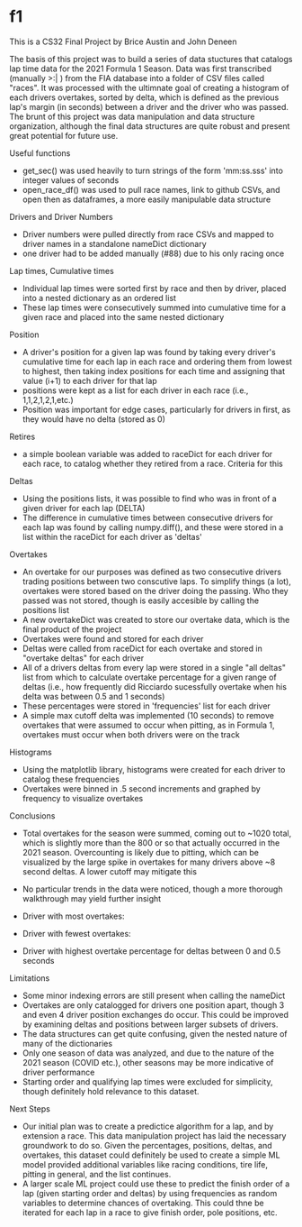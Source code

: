 # f1

This is a CS32 Final Project by Brice Austin and John Deneen

The basis of this project was to build a series of data stuctures that catalogs lap time data for the 2021 Formula 1 Season. Data was first transcribed (manually >:| ) from the FIA database into a folder of CSV files called "races". It was processed with the ultimnate goal of creating a histogram of each drivers overtakes, sorted by delta, which is defined as the previous lap's margin (in seconds) between a driver and the driver who was passed. The brunt of this project was data manipulation and data structure organization, although the final data structures are quite robust and present great potential for future use.


Useful functions
- get_sec() was used heavily to turn strings of the form 'mm:ss.sss' into integer values of seconds
- open_race_df() was used to pull race names, link to github CSVs, and open then as dataframes, a more easily manipulable data structure


Drivers and Driver Numbers
- Driver numbers were pulled directly from race CSVs and mapped to driver names in a standalone nameDict dictionary
- one driver had to be added manually (#88) due to his only racing once


Lap times, Cumulative times
- Individual lap times were sorted first by race and then by driver, placed into a nested dictionary as an ordered list
- These lap times were consecutively summed into cumulative time for a given race and placed into the same nested dictionary


Position
- A driver's position for a given lap was found by taking every driver's cumulative time for each lap in each race and ordering them from lowest to highest, then taking index positions for each time and assigning that value (i+1) to each driver for that lap
- positions were kept as a list for each driver in each race (i.e., 1,1,2,1,2,1,etc.)
- Position was important for edge cases, particularly for drivers in first, as they would have no delta (stored as 0)


Retires
- a simple boolean variable was added to raceDict for each driver for each race, to catalog whether they retired from a race. Criteria for this 


Deltas
- Using the positions lists, it was possible to find who was in front of a given driver for each lap (DELTA)
- The difference in cumulative times between consecutive drivers for each lap was found by calling numpy.diff(), and these were stored in a list within the raceDict for each driver as 'deltas'


Overtakes
- An overtake for our purposes was defined as two consecutive drivers trading positions between two conscutive laps. To simplify things (a lot), overtakes were stored based on the driver doing the passing. Who they passed was not stored, though is easily accesible by calling the positions list
- A new overtakeDict was created to store our overtake data, which is the final product of the project
- Overtakes were found and stored for each driver
- Deltas were called from raceDict for each overtake and stored in "overtake deltas" for each driver
- All of a drivers deltas from every lap were stored in a single "all deltas" list from which to calculate overtake percentage for a given range of deltas (i.e., how frequently did Ricciardo sucessfully overtake when his delta was between 0.5 and 1 seconds)
- These percentages were stored in 'frequencies' list for each driver
- A simple max cutoff delta was implemented (10 seconds) to remove overtakes that were assumed to occur when pitting, as in Formula 1, overtakes must occur when both drivers were on the track


Histograms
- Using the matplotlib library, histograms were created for each driver to catalog these frequencies
- Overtakes were binned in .5 second increments and graphed by frequency to visualize overtakes


Conclusions
- Total overtakes for the season were summed, coming out to ~1020 total, which is slightly more than the 800 or so that actually occurred in the 2021 season. Overcounting is likely due to pitting, which can be visualized by the large spike in overtakes for many drivers above ~8 second deltas. A lower cutoff may mitigate this
- No particular trends in the data were noticed, though a more thorough walkthrough may yield further insight

- Driver with most overtakes:
- Driver with fewest overtakes:
- Driver with highest overtake percentage for deltas between 0 and 0.5 seconds


Limitations
- Some minor indexing errors are still present when calling the nameDict
- Overtakes are only catalogged for drivers one position apart, though 3 and even 4 driver position exchanges do occur. This could be improved by examining deltas and positions between larger subsets of drivers.
- The data structures can get quite confusing, given the nested nature of many of the dictionaries
- Only one season of data was analyzed, and due to the nature of the 2021 season (COVID etc.), other seasons may be more indicative of driver performance
- Starting order and qualifying lap times were excluded for simplicity, though definitely hold relevance to this dataset. 


Next Steps
- Our initial plan was to create a predictice algorithm for a lap, and by extension a race. This data manipulation project has laid the necessary groundwork to do so. Given the percentages, positions, deltas, and overtakes, this dataset could definitely be used to create a simple ML model provided additional variables like racing conditions, tire life, pitting in general, and the list continues. 
- A larger scale ML project could use these to  predict the finish order of a lap (given starting order and deltas) by using frequencies as random variables to determine chances of overtaking. This could thne be iterated for each lap in a race to give finish order, pole positions, etc.
